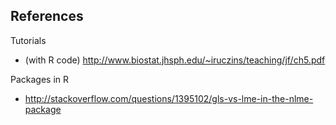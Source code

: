 ## References

Tutorials 

* (with R code) http://www.biostat.jhsph.edu/~iruczins/teaching/jf/ch5.pdf

Packages in R

* http://stackoverflow.com/questions/1395102/gls-vs-lme-in-the-nlme-package

